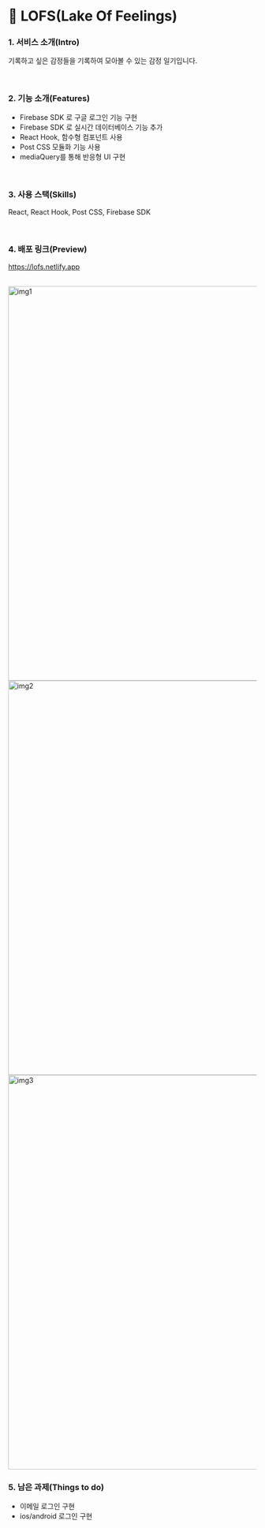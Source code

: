 # 🙂 LOFS(Lake Of Feelings)

### 1. 서비스 소개(Intro)
기록하고 싶은 감정들을 기록하여 모아볼 수 있는 감정 일기입니다.

</br>

### 2. 기능 소개(Features)
- Firebase SDK 로 구글 로그인 기능 구현
- Firebase SDK 로 실시간 데이터베이스 기능 추가
- React Hook, 함수형 컴포넌트 사용
- Post CSS 모듈화 기능 사용
- mediaQuery를 통해 반응형 UI 구현

</br>
 
### 3. 사용 스택(Skills)
React, React Hook, Post CSS, Firebase SDK

</br>
 
### 4. 배포 링크(Preview)
https://lofs.netlify.app

</br>

<img width="800" alt="img1" src="https://user-images.githubusercontent.com/62868465/136769513-37be0497-4a81-47d9-8cd5-ec685e6b0085.png"/>
<img width="800" alt="img2" src="https://user-images.githubusercontent.com/62868465/136769612-006417ff-ba08-4e2d-9979-95fb0057babf.png"/>
<img width="800" alt="img3" src="https://user-images.githubusercontent.com/62868465/136769662-b83b14bf-ae11-4ddf-b51e-e436908bc6fa.png"/>

</br>

### 5. 남은 과제(Things to do)
- 이메일 로그인 구현
- ios/android 로그인 구현
